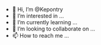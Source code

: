 - 👋 Hi, I’m @Kepontry
- 👀 I’m interested in ...
- 🌱 I’m currently learning ...
- 💞️ I’m looking to collaborate on ...
- 📫 How to reach me ...

<!---
Kepontry/Kepontry is a ✨ special ✨ repository because its `README.md` (this file) appears on your GitHub profile.
You can click the Preview link to take a look at your changes.
--->
